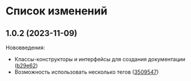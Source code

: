 # Список изменений

## 1.0.2 (2023-11-09)
Нововведения:
* Классы-конструкторы и интерфейсы для создания документации ([b29e62](https://github.com/gumennikov2002/apidoc-plugin/commit/4b29e6214de0dc688ad067f62fee1b56d7cd0e8c))
* Возможность использовать несколько тегов ([3509547](https://github.com/gumennikov2002/apidoc-plugin/commit/3509547d638a0201fdd315b607d1f364c462c780))
